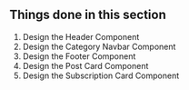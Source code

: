 ## Things done in this section

1. Design the Header Component
2. Design the Category Navbar Component
3. Design the Footer Component
4. Design the Post Card Component
5. Design the Subscription Card Component